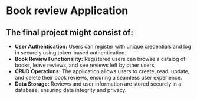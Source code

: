 # Book review Application 

## The final project might consist of:

- **User Authentication:** Users can register with unique credentials and log in securely using token-based authentication.
- **Book Review Functionality:** Registered users can browse a catalog of books, leave reviews, and see reviews left by other users.
- **CRUD Operations:** The application allows users to create, read, update, and delete their book reviews, ensuring a seamless user experience.
- **Data Storage:** Reviews and user information are stored securely in a database, ensuring data integrity and privacy.
